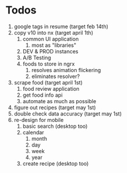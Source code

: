 # Todos

1. google tags in resume (target feb 14th)
2. copy v10 into nx (target april 1th)
   1. common UI application
      1. most as "libraries"
   2. DEV & PROD instances
   3. A/B Testing
   4. foods to store in ngrx
      1. resolves animation flickering
      2. eliminates resolver?
3. scrape food (target april 1st)
   1. food review application
   2. get food info api
   3. automate as much as possible
4. figure out recipes (target may 1st)
5. double check data accuracy (target may 1st)
6. re-design for mobile
   1. basic search (desktop too)
   2. calendar
      1. month
      2. day
      3. week
      4. year
   3. create recipe (desktop too)
